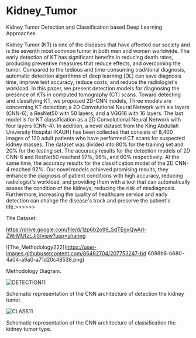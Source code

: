 # Kidney_Tumor
Kidney Tumor Detection and Classification based Deep Learning Approaches

Kidney Tumor (KT) is one of the diseases that have affected our society and is the seventh most common tumor in both men and women worldwide. The early detection of KT has significant benefits in reducing death rates, producing preventive measures that reduce effects, and overcoming the tumor. Compared to the tedious and time-consuming traditional diagnosis, automatic detection algorithms of deep learning (DL) can save diagnosis time, improve test accuracy, reduce costs, and reduce the radiologist's workload. In this paper, we present detection models for diagnosing the presence of KTs in computed tomography (CT) scans. Toward detecting and classifying KT, we proposed 2D-CNN models, Three models are concerning KT detection; a 2D Convolutional Neural Network with six layers (CNN-6), a ResNet50 with 50 layers, and a VGG16 with 16 layers. The last model is for KT classification as a 2D Convolutional Neural Network with four layers (CNN-4). In addition, a novel dataset from the King Abdullah University Hospital (KAUH) has been collected that consists of 8,400 images of 120 adult patients who have performed CT scans for suspected kidney masses. The dataset was divided into 80\% for the training set and 20\% for the testing set. The accuracy results for the detection models of 2D CNN-6 and ResNet50 reached 97\%, 96\%, and 60\% respectively. At the same time, the accuracy results for the classification model of the 2D CNN-4 reached 92\%. Our novel models achieved promising results, they enhance the diagnosis of patient conditions with high accuracy, reducing radiologist's workload, and providing them with a tool that can automatically assess the condition of the kidneys, reducing the risk of misdiagnosis. Furthermore, increasing the quality of healthcare service and early detection can change the disease's track and preserve the patient's life.>>>>>>

The Dataset:

https://drive.google.com/file/d/1zp6b2o99_SdTEgxQwArl-ZWrMUfzLJj0/view?usp=sharing 


![The_Methodology222](https://user-images.githubusercontent.com/86482704/207753247-bd 6088b8-b680-4a04-a9a0-a71d20c48538.png)


Methodology Diagram.


![DETECTION11](https://user-images.githubusercontent.com/86482704/207753463-2adbd75f-6979-4840-b9b2-f32b944d47d2.png)

Schematic representation of the CNN architecture of detection the kidney tumor.


![CLASS11](https://user-images.githubusercontent.com/86482704/207753479-ffd0e30d-3444-42f4-a7d0-f99ac5279971.png)

Schematic representation of the CNN architecture of classification the kidney tumor type.
